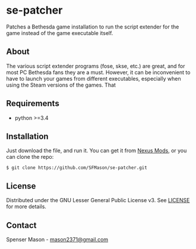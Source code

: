 # se-patcher
Patches a Bethesda game installation to run the script extender for the game instead of the game executable itself.

## About
The various script extender programs (fose, skse, etc.) are great, and for most PC Bethesda fans they are a must. However, it can be inconvenient to have to launch your games from different executables, especially when using the Steam versions of the games. That

## Requirements
* python >=3.4

## Installation
Just download the file, and run it. You can get it from [Nexus Mods](https://www.nexusmods.com/skyrim/mods/81286), or you can clone the repo:

```
$ git clone https://github.com/SFMason/se-patcher.git
```

## License
Distributed under the GNU Lesser General Public License v3. See [LICENSE](LICENSE) for more details.

## Contact
Spenser Mason - mason2371@gmail.com
